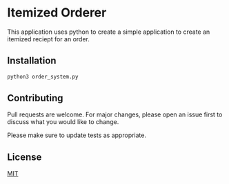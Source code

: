 # Itemized Orderer


This application uses python to create a simple application to create an itemized reciept for an order.


## Installation


```python
python3 order_system.py
```

## Contributing

Pull requests are welcome. For major changes, please open an issue first
to discuss what you would like to change.

Please make sure to update tests as appropriate.

## License

[MIT](https://choosealicense.com/licenses/mit/)

